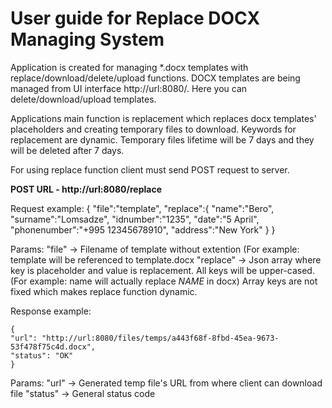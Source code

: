 # User guide for Replace DOCX Managing System

Application is created for managing *.docx templates with replace/download/delete/upload functions.
DOCX templates are being managed from UI interface http://url:8080/. Here you can delete/download/upload templates.

Applications main function is replacement which replaces docx templates' placeholders and creating temporary files to download. Keywords for replacement are dynamic. Temporary files lifetime will be 7 days and they will be deleted after 7 days.

For using replace function client must send POST request to server.

**POST URL - http://url:8080/replace**
	 
Request example:
	{
	   "file":"template",
	   "replace":{
	      "name":"Bero",
	      "surname":"Lomsadze",
	      "idnumber":"1235",
	      "date":"5 April",
	      "phonenumber":"+995 12345678910",
	      "address":"New York"
	   }
	}

Params:
	"file" -> Filename of template without extention (For example: template will be referenced to template.docx
	"replace" -> Json array where key is placeholder and value is replacement. All keys will be upper-cased. (For example: name will 			actually replace $NAME$ in docx)
			Array keys are not fixed which makes replace function dynamic.

Response example:

    {
    "url": "http://url:8080/files/temps/a443f68f-8fbd-45ea-9673-53f478f75c4d.docx",
    "status": "OK"
    }

Params:
	"url" -> Generated temp file's URL from where client can download file
	"status" -> General status code
